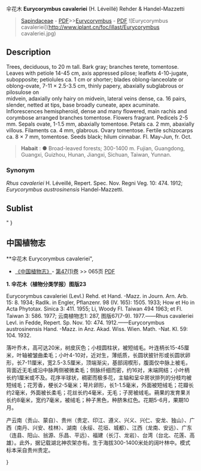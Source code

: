 伞花木 **Eurycorymbus cavaleriei** (H. Léveillé) Rehder & Handel-Mazzetti

> [Sapindaceae](http://www.iplant.cn/info/Sapindaceae?t=foc) - [PDF](http://www.iplant.cn/foc/pdf/Sapindaceae.pdf)>>[Eurycorymbus](http://www.iplant.cn/info/Eurycorymbus?t=foc) - [PDF](http://www.iplant.cn/foc/pdf/Eurycorymbus.pdf)
![Eurycorymbus cavaleriei](http://www.iplant.cn/foc/illast/Eurycorymbus cavaleriei.jpg)

## Description

Trees, deciduous, to 20 m tall. Bark gray; branches terete, tomentose. Leaves with petiole 14-45 cm, axis appressed pilose; leaflets 4-10-jugate, subopposite; petiolules ca. 1 cm or shorter; blades oblong-lanceolate or oblong-ovate, 7-11 × 2.5-3.5 cm, thinly papery, abaxially subglabrous or pilosulose on <br clear=all> midvein, adaxially only hairy on midvein, lateral veins dense, ca. 16 pairs, slender, netted at tips, base broadly cuneate, apex acuminate. Inflorescences hemispheroid, dense and many flowered, main rachis and corymbose arranged branches tomentose. Flowers fragrant. Pedicels 2-5 mm. Sepals ovate, 1-1.5 mm, abaxially tomentose. Petals ca. 2 mm, abaxially villous. Filaments ca. 4 mm, glabrous. Ovary tomentose. Fertile schizocarps ca. 8 × 7 mm, tomentose. Seeds black; hilum cinnabar. Fl. May-Jun, fr. Oct.


> **Habait** : 
>●  Broad-leaved forests; 300-1400 m. Fujian, Guangdong, Guangxi, Guizhou, Hunan, Jiangxi, Sichuan, Taiwan, Yunnan.

### Synonym
*Rhus cavaleriei* H. Léveillé, Repert. Spec. Nov. Regni Veg. 10: 474. 1912; *Eurycorymbus austrosinensis* Handel-Mazzetti.


## Sublist
"
}
## 中国植物志

**伞花木 Eurycorymbus cavaleriei",

* [《中国植物志》](http://www.iplant.cn/frps)- [第47(1)卷](http://www.iplant.cn/frps/vol/47(1)) >> 065页 [PDF](http://www.iplant.cn/frps/pdf/47(1)/065.PDF)


**1. 伞花木（植物分类学报）图版23**

Eurycorymbus cavaleriei (Levl.) Rehd. et Hand. -Mazz. in Journ. Arn. Arb. 15: 8. 1934; Radlk. in Engler, Pflanzenr. 98 (IV. 165): 1505. 1933; How et Ho in Acta Phytotax. Sinica 3: 411. 1955; Li, Woody Fl. Taiwan 494 1963; et Fl. Taiwan 3: 586. 1977; 云南植物志1: 287, 图版67(7-9). 1977.——Rhus cavaleriei Levl. in Fedde, Repert. Sp. Nov. 10: 474. 1912.——Eurycorymbus austrosinensis Hand. -Mazz. in Anz. Akad. Wiss. Wien. Math. -Nat. Kl. 59: 104. 1932.

落叶乔木，高可达20米，树皮灰色；小枝圆柱状，被短绒毛。叶连柄长15-45厘米，叶轴被皱曲柔毛；小叶4-10对，近对生，薄纸质，长圆状披针形或长圆状卵形，长7-11厘米，宽2.5-3.5厘米，顶端渐尖，基部阔楔形，腹面仅中脉上被毛，背面近无毛或沿中脉两侧被微柔毛；侧脉纤细而密，约16对，末端网结；小叶柄长约1厘米或不及。花序半球状，稠密而极多花，主轴和呈伞房状排列的分枝均被短绒毛；花芳香，梗长2-5毫米；萼片卵形，长1-1.5毫米，外面被短绒毛；花瓣长约2毫米，外面被长柔毛；花丝长约4毫米，无毛；子房被绒毛。蒴果的发育果爿长约8毫米，宽约7毫米，被绒毛；种子黑色，种脐朱红色。花期5-6月，果期10月。

产云南（贡山、蒙自）、贵州（贵定、印江、遵义、兴义、兴仁、安龙、独山）、广西（南丹、兴安、桂林）、湖南（永绥、花垣、城都）、江西（龙南、安远）、广东（连县、阳山、翁源、乐昌、平远）、福建（长汀、龙岩）、台湾（台北、花莲、高雄）。此外，据记载湖北神农架亦有。生于海拔300-1400米处的阔叶林中。模式标本采自贵州贵定。

}